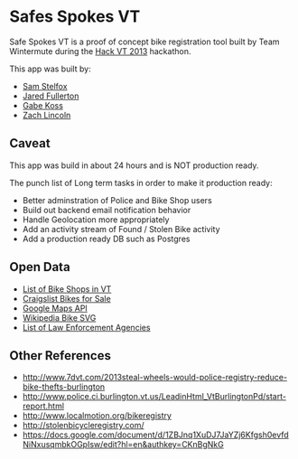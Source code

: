 # Safes Spokes VT

Safe Spokes VT is a proof of concept bike registration tool built by Team
Wintermute during the [Hack VT 2013](http://hackvt.com) hackathon. 

This app was built by:

* [Sam Stelfox](https://github.com/sstelfox)
* [Jared Fullerton](https://github.com/jfullerton)
* [Gabe Koss](https://github.com/granolocks)
* [Zach Lincoln](https://github.com/zlincolnBHG)

## Caveat

This app was build in about 24 hours and is NOT production ready.

The punch list of Long term tasks in order to make it production ready:

* Better adminstration of Police and Bike Shop users
* Build out backend email notification behavior
* Handle Geolocation more appropriately
* Add an activity stream of Found / Stolen Bike activity
* Add a production ready DB such as Postgres

## Open Data 

* [List of Bike Shops in VT](http://www.vtbikeped.org/resources/biking-in-vermont/bike-shops.html)
* [Craigslist Bikes for Sale](http://burlington.craigslist.org/bia/)
* [Google Maps API](https://developers.google.com/maps/)
* [Wikipedia Bike SVG](http://en.wikipedia.org/wiki/File:Bicycle.svg)
* [List of Law Enforcement Agencies](http://en.wikipedia.org/wiki/List_of_law_enforcement_agencies_in_Vermont)

## Other References

* http://www.7dvt.com/2013steal-wheels-would-police-registry-reduce-bike-thefts-burlington
* http://www.police.ci.burlington.vt.us/LeadinHtml_VtBurlingtonPd/start-report.html
* http://www.localmotion.org/bikeregistry
* http://stolenbicycleregistry.com/
* https://docs.google.com/document/d/1ZBJnq1XuDJ7JaYZj6Kfgsh0evfdNiNxusqmbkOGpIsw/edit?hl=en&authkey=CKnBgNkG

